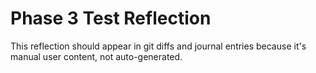 # Phase 3 Test Reflection

This reflection should appear in git diffs and journal entries because it's manual user content, not auto-generated.
